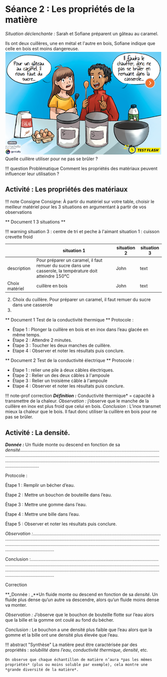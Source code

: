 # Séance 2 : Les propriétés de la matière

_Situation déclenchante :_ Sarah et Sofiane préparent un gâteau au
caramel.

Ils ont deux cuillères, une en métal et l'autre en bois, Sofiane indique que celle en bois est moins dangereuse. 
![](Pictures/gateauCaramel1.png)
Quelle cuillère utiliser pour ne pas se brûler ?

!!! question Problématique
    Comment les propriétés des matériaux peuvent influencer leur utilisation ?




## Activité : Les propriétés des matériaux 

!!! note Consigne
    Consigne: À partir du matériel sur votre table, choisir le meilleur matériel pour les 3 situations en argumentant à partir de vos observations 

** Document 1 3 situations **

!!! warning
    situation 3 : centre de tri et peche à l'aimant
    situation 1 : cuisson crevette froid 

|  |   situation 1 |   situation 2 |   situation 3 | 
| -----|----|-----------|--------|
| description| Pour préparer un caramel, il faut remuer du sucre dans une casserole, la température doit atteindre 150°C  | John   | text |
| Choix matériel | cuillère en bois  | John   | text |
  
2. Choix du cuillère. Pour préparer un caramel, il faut remuer du sucre dans une casserole
3. 
** Document 1 Test de la conductivité thermique **
Protocole :
- Étape 1 : Plonger la cuillère en bois et en inox dans l’eau glacée en
même temps.
- Étape 2 : Attendre 2 minutes.
- Étape 3 : Toucher les deux manches de cuillère.
- Etape 4 : Observer et noter les résultats puis conclure.

** Document 2 Test de la conductivité électrique **
Protocole :
- Étape 1 : relier une pile à deux câbles électriques.
- Étape 2 : Relier un des deux câbles à l'ampoule 
- Étape 3 : Relier un troisième câble à l'ampoule 
- Etape 4 : Observer et noter les résultats puis conclure.

!!! note-prof
    correction
     **_Définition :_** Conductivité thermique\* = capacité à transmettre de la chaleur.
     _Observation :_ j’observe que le manche de la cuillère en inox est plus froid que celui en bois.
     _Conclusion :_ L’inox transmet mieux la chaleur que le bois. Il faut donc utiliser la cuillère en bois pour ne pas se brûler.

## Activité : La densité.

**_Donnée :_** Un fluide monte ou descend en fonction de sa
_densité_……………………………………………………………………………………………………………………………………………………………………………………………………………………………………………………………………………………………………………………………………………………

Protocole :

Étape 1 : Remplir un bécher d’eau.

Étape 2 : Mettre un bouchon de bouteille dans l’eau.

Étape 3 : Mettre une gomme dans l’eau.

Étape 4 : Mettre une bille dans l’eau.

Étape 5 : Observer et noter les résultats puis conclure.

_Observation :_………………………………………………………………………………………………………………………………………………………………………………………………………………………………………………………………………………………………………………………………………………………

Conclusion :………………………………………………………………………………………………………………………………………………………………………………………………………………………………………………………………………………………………………………………………………………………

Correction

**_Donnée : _**Un fluide monte ou descend en fonction de sa _densité_.
Un fluide plus dense qu’un autre va descendre, alors qu’un fluide moins
dense va monter.


_Observation :_ J’observe que le bouchon de bouteille flotte sur l’eau
alors que la bille et la gomme ont coulé au fond du bécher.

_Conclusion :_ Le bouchon a une densité plus faible que l’eau alors que
la gomme et la bille ont une densité plus élevée que l’eau.

!!! abstract "Synthèse"
    La matière peut être caractérisée par des propriétés : _solubilité dans l’eau_, _conductivité thermique_, _densité_, etc.

    On observe que chaque échantillon de matière n’aura *pas les mêmes propriétés* (plus ou moins soluble par exemple), cela montre une *grande diversité de la matière*.
